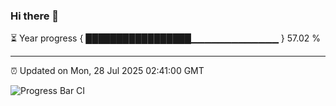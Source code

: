 ### Hi there 👋

⏳ Year progress { █████████████████▁▁▁▁▁▁▁▁▁▁▁▁▁ } 57.02 %

---

⏰ Updated on Mon, 28 Jul 2025 02:41:00 GMT

![Progress Bar CI](https://github.com/IshwaranRudhara/GIT-ACTION/workflows/Progress%20Bar%20CI/badge.svg)

